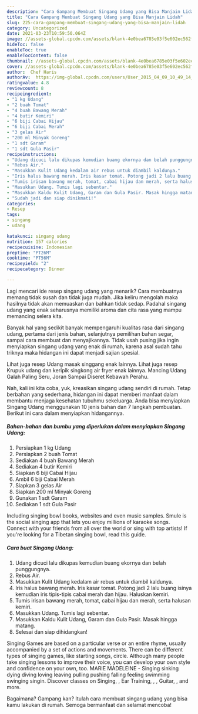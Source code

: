 ```yaml
---
description: "Cara Gampang Membuat Singang Udang yang Bisa Manjain Lidah"
title: "Cara Gampang Membuat Singang Udang yang Bisa Manjain Lidah"
slug: 225-cara-gampang-membuat-singang-udang-yang-bisa-manjain-lidah
category: Uncategorized
date: 2021-03-23T10:59:50.064Z
image: //assets-global.cpcdn.com/assets/blank-4e0bea6785e03f5e602ec562f230caae08da540cada707380b4fe1bbebba43da.png
hideToc: false
enableToc: true
enableTocContent: false
thumbnail: //assets-global.cpcdn.com/assets/blank-4e0bea6785e03f5e602ec562f230caae08da540cada707380b4fe1bbebba43da.png
cover: //assets-global.cpcdn.com/assets/blank-4e0bea6785e03f5e602ec562f230caae08da540cada707380b4fe1bbebba43da.png
author:  Chef Haris
authorAv:  https://img-global.cpcdn.com/users/User_2015_04_09_10_49_14_502_b8b8d2ea4507d42a3c9b/60x60cq50/avatar.jpg
ratingvalue: 4.8
reviewcount: 8
recipeingredient:
- "1 kg Udang"
- "2 buah Tomat"
- "4 buah Bawang Merah"
- "4 butir Kemiri"
- "6 biji Cabai Hijau"
- "6 biji Cabai Merah"
- "3 gelas Air"
- "200 ml Minyak Goreng"
- "1 sdt Garam"
- "1 sdt Gula Pasir"
recipeinstructions:
- "Udang dicuci lalu dikupas kemudian buang ekornya dan belah punggungnya."
- "Rebus Air."
- "Masukkan Kulit Udang kedalam air rebus untuk diambil kaldunya."
- "Iris halus bawang merah. Iris kasar tomat. Potong jadi 2 lalu buang isinya kemudian iris tipis-tipis cabai merah dan hijau. Haluskan kemiri."
- "Tumis irisan bawang merah, tomat, cabai hijau dan merah, serta halusan kemiri."
- "Masukkan Udang. Tumis lagi sebentar."
- "Masukkan Kaldu Kulit Udang, Garam dan Gula Pasir. Masak hingga matang."
- "Sudah jadi dan siap dinikmati!"
categories:
- Resep
tags:
- singang
- udang

katakunci: singang udang 
nutrition: 157 calories
recipecuisine: Indonesian
preptime: "PT26M"
cooktime: "PT56M"
recipeyield: "2"
recipecategory: Dinner

---
```



Lagi mencari ide resep singang udang yang menarik? Cara membuatnya memang tidak susah dan tidak juga mudah. Jika keliru mengolah maka hasilnya tidak akan memuaskan dan bahkan tidak sedap. Padahal singang udang yang enak seharusnya memiliki aroma dan cita rasa yang mampu memancing selera kita.


Banyak hal yang sedikit banyak mempengaruhi kualitas rasa dari singang udang, pertama dari jenis bahan, selanjutnya pemilihan bahan segar, sampai cara membuat dan menyajikannya. Tidak usah pusing jika ingin menyiapkan singang udang yang enak di rumah, karena asal sudah tahu triknya maka hidangan ini dapat menjadi sajian spesial.

Lihat juga resep Udang masak singgang enak lainnya. Lihat juga resep Krupuk udang dan keripik singkong air fryer enak lainnya. Mancing Udang Galah Paling Seru, Joran Sampai Diseret Kebawah Perahu.


Nah, kali ini kita coba, yuk, kreasikan singang udang sendiri di rumah. Tetap berbahan yang sederhana, hidangan ini dapat memberi manfaat dalam membantu menjaga kesehatan tubuhmu sekeluarga. Anda bisa menyiapkan Singang Udang menggunakan 10 jenis bahan dan 7 langkah pembuatan. Berikut ini cara dalam menyiapkan hidangannya.

<!--inarticleads1-->

##### Bahan-bahan dan bumbu yang diperlukan dalam menyiapkan Singang Udang:

1. Persiapkan 1 kg Udang
1. Persiapkan 2 buah Tomat
1. Sediakan 4 buah Bawang Merah
1. Sediakan 4 butir Kemiri
1. Siapkan 6 biji Cabai Hijau
1. Ambil 6 biji Cabai Merah
1. Siapkan 3 gelas Air
1. Siapkan 200 ml Minyak Goreng
1. Gunakan 1 sdt Garam
1. Sediakan 1 sdt Gula Pasir


Including singing bowl books, websites and even music samples. Smule is the social singing app that lets you enjoy millions of karaoke songs. Connect with your friends from all over the world or sing with top artists! If you&#39;re looking for a Tibetan singing bowl, read this guide. 

<!--inarticleads2-->

##### Cara buat Singang Udang:

1. Udang dicuci lalu dikupas kemudian buang ekornya dan belah punggungnya.
1. Rebus Air.
1. Masukkan Kulit Udang kedalam air rebus untuk diambil kaldunya.
1. Iris halus bawang merah. Iris kasar tomat. Potong jadi 2 lalu buang isinya kemudian iris tipis-tipis cabai merah dan hijau. Haluskan kemiri.
1. Tumis irisan bawang merah, tomat, cabai hijau dan merah, serta halusan kemiri.
1. Masukkan Udang. Tumis lagi sebentar.
1. Masukkan Kaldu Kulit Udang, Garam dan Gula Pasir. Masak hingga matang.
1. Selesai dan siap dihidangkan!

Singing Games are based on a particular verse or an entire rhyme, usually accompanied by a set of actions and movements. There can be different types of singing games, like starting songs, circle. Although many people take singing lessons to improve their voice, you can develop your own style and confidence on your own, too. MARIE MADELEINE - Singing sinking dying diving loving leaving pulling pushing falling feeling swimming swinging singin. Discover classes on Singing, , Ear Training, , , Guitar, , and more. 

Bagaimana? Gampang kan? Itulah cara membuat singang udang yang bisa kamu lakukan di rumah. Semoga bermanfaat dan selamat mencoba!
